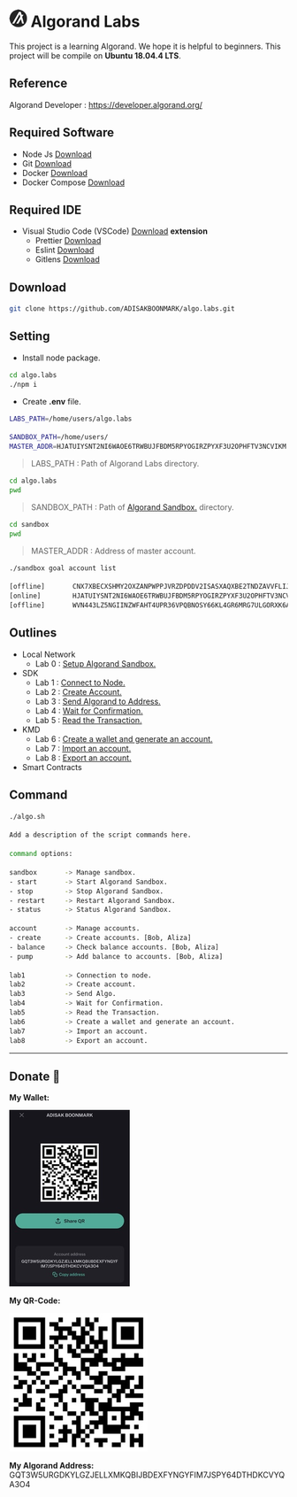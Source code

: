 # ![](./doc/algo.png) Algorand Labs

This project is a learning Algorand. We hope it is helpful to beginners. This project will be compile on **Ubuntu 18.04.4 LTS**.

## Reference

Algorand Developer : https://developer.algorand.org/

## Required Software

-   Node Js [Download](https://nodejs.org/en/)
-   Git [Download](https://git-scm.com/)
-   Docker [Download](https://docs.docker.com/engine/install/ubuntu/)
-   Docker Compose [Download](https://docs.docker.com/compose/install/)

## Required IDE

-   Visual Studio Code (VSCode) [Download](https://code.visualstudio.com/) **extension**
    -   Prettier [Download](https://marketplace.visualstudio.com/items?itemName=esbenp.prettier-vscode)
    -   Eslint [Download](https://marketplace.visualstudio.com/items?itemName=dbaeumer.vscode-eslint)
    -   Gitlens [Download](https://marketplace.visualstudio.com/items?itemName=eamodio.gitlens)

## Download

```sh
git clone https://github.com/ADISAKBOONMARK/algo.labs.git
```

## Setting

-   Install node package.

```sh
cd algo.labs
./npm i
```

-   Create **.env** file.

```sh
LABS_PATH=/home/users/algo.labs

SANDBOX_PATH=/home/users/
MASTER_ADDR=HJATUIYSNT2NI6WAOE6TRWBUJFBDM5RPYOGIRZPYXF3U2OPHFTV3NCVIKM
```

> LABS_PATH : Path of Algorand Labs directory.

```sh
cd algo.labs
pwd
```

> SANDBOX_PATH : Path of [Algorand Sandbox.](./lab0.setup-sandbox/README.md) directory.

```sh
cd sandbox
pwd
```

> MASTER_ADDR : Address of master account.

```sh
./sandbox goal account list

[offline]       CNX7XBECXSHMY2OXZANPWPPJVRZDPDDV2ISASXAQXBE2TNDZAVVFLIJNHQ      CNX7XBECXSHMY2OXZANPWPPJVRZDPDDV2ISASXAQXBE2TNDZAVVFLIJNHQ      1000000000000000 microAlgos
[online]        HJATUIYSNT2NI6WAOE6TRWBUJFBDM5RPYOGIRZPYXF3U2OPHFTV3NCVIKM      HJATUIYSNT2NI6WAOE6TRWBUJFBDM5RPYOGIRZPYXF3U2OPHFTV3NCVIKM      4000000000000000 microAlgos
[offline]       WVN443LZ5NGIINZWFAHT4UPR36VPQBNOSY66KL4GR6MRG7ULGORXK6ARF4      WVN443LZ5NGIINZWFAHT4UPR36VPQBNOSY66KL4GR6MRG7ULGORXK6ARF4      4000000000000000 microAlgos
```

## Outlines

-   Local Network
    -   Lab 0 : [Setup Algorand Sandbox.](./lab0.setup-sandbox/README.md)
-   SDK
    -   Lab 1 : [Connect to Node.](./lab1.connect-node/README.md)
    -   Lab 2 : [Create Account.](./lab2.create-account/README.md)
    -   Lab 3 : [Send Algorand to Address.](./lab3.send-algo/README.md)
    -   Lab 4 : [Wait for Confirmation.](./lab4.wait-for-confirmation/README.md)
    -   Lab 5 : [Read the Transaction.](./lab5.read-transaction/README.md)
-   KMD
    -   Lab 6 : [Create a wallet and generate an account.](./lab6.create-wallet/README.md)
    -   Lab 7 : [Import an account.](./lab7.import-account/README.md)
    -   Lab 8 : [Export an account.](./lab8.export-account/README.md)
-   Smart Contracts

## Command

```sh
./algo.sh

Add a description of the script commands here.

command options:

sandbox       -> Manage sandbox.
- start       -> Start Algorand Sandbox.
- stop        -> Stop Algorand Sandbox.
- restart     -> Restart Algorand Sandbox.
- status      -> Status Algorand Sandbox.

account       -> Manage accounts.
- create      -> Create accounts. [Bob, Aliza]
- balance     -> Check balance accounts. [Bob, Aliza]
- pump        -> Add balance to accounts. [Bob, Aliza]

lab1          -> Connection to node.
lab2          -> Create account.
lab3          -> Send Algo.
lab4          -> Wait for Confirmation.
lab5          -> Read the Transaction.
lab6          -> Create a wallet and generate an account.
lab7          -> Import an account.
lab8          -> Export an account.
```

---

## Donate :pray:

**My Wallet:**

![](./doc/my-wallet.jpg)

**My QR-Code:**

![](./doc/my-qr-code.jpg)

**My Algorand Address:** GQT3W5URGDKYLGZJELLXMKQBIJBDEXFYNGYFIM7JSPY64DTHDKCVYQA3O4
